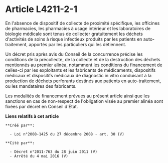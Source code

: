 # Article L4211-2-1

En l'absence de dispositif de collecte de proximité spécifique, les officines de pharmacies, les pharmacies à usage intérieur
et les laboratoires de biologie médicale sont tenus de collecter gratuitement les déchets d'activités de soins à risque
infectieux produits par les patients en auto-traitement, apportés par les particuliers qui les détiennent. 

Un décret pris après avis du Conseil de la concurrence précise les conditions de la précollecte, de la collecte et de la
destruction des déchets mentionnés au premier alinéa, notamment les conditions du financement de celles-ci par les
exploitants et les fabricants de médicaments, dispositifs médicaux et dispositifs médicaux de diagnostic in vitro conduisant
à la production de déchets perforants destinés aux patients en auto-traitement, ou les mandataires des fabricants. 

Les modalités de financement prévues au présent article ainsi que les sanctions en cas de non-respect de l'obligation visée
au premier alinéa sont fixées par décret en Conseil d'Etat.

**Liens relatifs à cet article**

	**Créé par**:

	  - Loi n°2008-1425 du 27 décembre 2008 - art. 30 (V)

	**Cité par**:

	  - Décret n°2011-763 du 28 juin 2011 (V)
	  - Arrêté du 4 mai 2016 (V)
